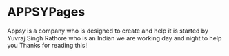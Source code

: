# APPSYPages
Appsy is a company who is designed to create and help it is started by Yuvraj Singh Rathore who is an Indian we are working day and night to help you Thanks for reading this!
